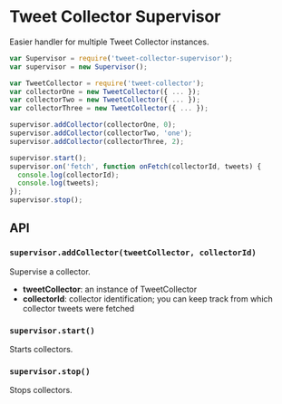 # Tweet Collector Supervisor

Easier handler for multiple Tweet Collector instances.

```javascript
var Supervisor = require('tweet-collector-supervisor');
var supervisor = new Supervisor();

var TweetCollector = require('tweet-collector');
var collectorOne = new TweetCollector({ ... });
var collectorTwo = new TweetCollector({ ... });
var collectorThree = new TweetCollector({ ... });

supervisor.addCollector(collectorOne, 0);
supervisor.addCollector(collectorTwo, 'one');
supervisor.addCollector(collectorThree, 2);

supervisor.start();
supervisor.on('fetch', function onFetch(collectorId, tweets) {
  console.log(collectorId);
  console.log(tweets);
});
supervisor.stop();
```

## API

### `supervisor.addCollector(tweetCollector, collectorId)`

Supervise a collector.

- **tweetCollector**: an instance of TweetCollector
- **collectorId**: collector identification; you can keep track from which collector tweets were fetched

### `supervisor.start()`

Starts collectors.

### `supervisor.stop()`

Stops collectors.